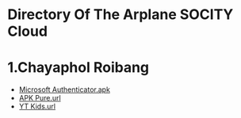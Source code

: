 # Directory Of The Arplane SOCITY Cloud
# 1.Chayaphol Roibang
* [Microsoft Authenticator.apk](https://apkpure.com/microsoft-authenticator/com.azure.authenticator/download "Microsoft Authenticator Download From APKPure")
* [APK Pure.url](https://apkpure.com "APKPure Official Website")
* [YT Kids.url](https://www.youtubekids.com/ "Youtube For Kids")
